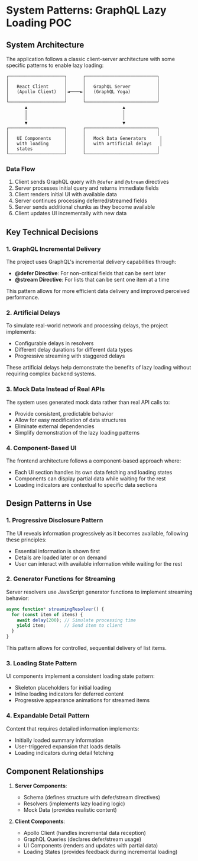 # System Patterns: GraphQL Lazy Loading POC

## System Architecture

The application follows a classic client-server architecture with some specific patterns to enable lazy loading:

```
┌─────────────────────┐      ┌───────────────────────────┐
│                     │      │                           │
│   React Client      │      │   GraphQL Server          │
│   (Apollo Client)   │◄────►│   (GraphQL Yoga)          │
│                     │      │                           │
└─────────────────────┘      └───────────────────────────┘
       ▲                                    ▲
       │                                    │
       │                                    │
       ▼                                    ▼
┌─────────────────────┐      ┌───────────────────────────┐
│                     │      │                           │
│   UI Components     │      │   Mock Data Generators     │
│   with loading      │      │   with artificial delays   │
│   states            │      │                           │
└─────────────────────┘      └───────────────────────────┘
```

### Data Flow

1. Client sends GraphQL query with `@defer` and `@stream` directives
2. Server processes initial query and returns immediate fields
3. Client renders initial UI with available data
4. Server continues processing deferred/streamed fields
5. Server sends additional chunks as they become available
6. Client updates UI incrementally with new data

## Key Technical Decisions

### 1. GraphQL Incremental Delivery

The project uses GraphQL's incremental delivery capabilities through:

- **@defer Directive**: For non-critical fields that can be sent later
- **@stream Directive**: For lists that can be sent one item at a time

This pattern allows for more efficient data delivery and improved perceived performance.

### 2. Artificial Delays

To simulate real-world network and processing delays, the project implements:

- Configurable delays in resolvers
- Different delay durations for different data types
- Progressive streaming with staggered delays

These artificial delays help demonstrate the benefits of lazy loading without requiring complex backend systems.

### 3. Mock Data Instead of Real APIs

The system uses generated mock data rather than real API calls to:
- Provide consistent, predictable behavior
- Allow for easy modification of data structures
- Eliminate external dependencies
- Simplify demonstration of the lazy loading patterns

### 4. Component-Based UI

The frontend architecture follows a component-based approach where:
- Each UI section handles its own data fetching and loading states
- Components can display partial data while waiting for the rest
- Loading indicators are contextual to specific data sections

## Design Patterns in Use

### 1. Progressive Disclosure Pattern

The UI reveals information progressively as it becomes available, following these principles:
- Essential information is shown first
- Details are loaded later or on demand
- User can interact with available information while waiting for the rest

### 2. Generator Functions for Streaming

Server resolvers use JavaScript generator functions to implement streaming behavior:

```typescript
async function* streamingResolver() {
  for (const item of items) {
    await delay(200); // Simulate processing time
    yield item;       // Send item to client
  }
}
```

This pattern allows for controlled, sequential delivery of list items.

### 3. Loading State Pattern

UI components implement a consistent loading state pattern:
- Skeleton placeholders for initial loading
- Inline loading indicators for deferred content
- Progressive appearance animations for streamed items

### 4. Expandable Detail Pattern

Content that requires detailed information implements:
- Initially loaded summary information
- User-triggered expansion that loads details
- Loading indicators during detail fetching

## Component Relationships

1. **Server Components**:
   - Schema (defines structure with defer/stream directives)
   - Resolvers (implements lazy loading logic)
   - Mock Data (provides realistic content)

2. **Client Components**:
   - Apollo Client (handles incremental data reception)
   - GraphQL Queries (declares defer/stream usage)
   - UI Components (renders and updates with partial data)
   - Loading States (provides feedback during incremental loading)
